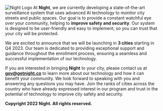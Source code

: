 ![Night Logo](https://f000.backblazeb2.com/file/night-public/night.png)
At **Night**, we are currently developing a state-of-the-art surveillance system that uses advanced AI technology to monitor city streets and public spaces. Our goal is to provide a constant watchful eye over your community, helping to **improve safety and security**. Our system is designed to be user-friendly and easy to implement, so you can trust that your city will be protected.

We are excited to announce that we will be launching in **3 cities** starting in Q4 2023. Our team is dedicated to providing exceptional support and guidance throughout the enrollment process, ensuring a seamless and successful implementation of our technology.

If you are interested in bringing **Night** to your city, please contact us at **[gov@getnight.co](mailto:gov@getnight.co)** to learn more about our technology and how it can benefit your community. We look forward to speaking with you and answering any questions you may have. Join the ranks of cities across the country who have already expressed interest in our program and trust in the potential of technology to improve city safety and security.

**Copyright 2022 Night. All rights reserved.**
